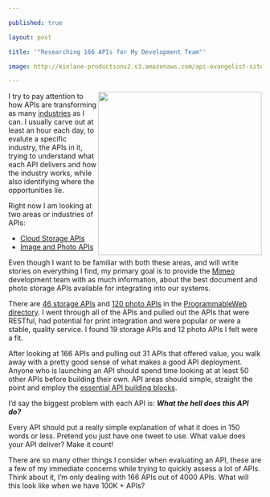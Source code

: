 ---
published: true
layout: post
title: '"Researching 166 APIs for My Development Team"'
image: http://kinlane-productions2.s3.amazonaws.com/api-evangelist-site/blog/Tag-Cloud-Industries.png
---

<p>
     <a title="API Industries" href="/industries/"><img src="https://kinlane-productions2.s3.amazonaws.com/api-evangelist/Tag-Cloud-Industries.png" alt="" width="325" align="right" /></a>

<p>
     I try to pay attention to how APIs are transforming as many <a title="API Industries" href="/industries/">industries</a> as I can. I usually carve out at least an hour each day, to evalute a specific industry, the APIs in it, trying to understand what each API delivers and how the industry works, while also identifying where the opportunities lie.

<p>
     Right now I am looking at two areas or industries of APIs:

<ul class="mainlist">
     <li>
          <a title="Cloud Storage APIs" href="http://developer.mimeo.com/projects/project_detail.php?ID=36">Cloud Storage APIs</a>
     </li>
     <li>
          <a title="Image and Photo APIs" href="http://developer.mimeo.com/projects/project_detail.php?ID=35">Image and Photo APIs</a>
     </li>
</ul>
<p>
     Even though I want to be familiar with both these areas, and will write stories on everything I find, my primary goal is to provide the <a title="Mimeo" href="http://www.mimeo.com">Mimeo</a> development team with as much information, about the best document and photo storage APIs available for integrating into our systems.

<p>
     There are <a title="46 storage APIs" href="http://www.programmableweb.com/apis/directory/1?apicat=Storage">46 storage APIs</a> and <a title="120 photo APIs" href="http://www.programmableweb.com/apis/directory/1?apicat=Photos">120 photo APIs</a> in the <a title="ProgrammableWeb Directory" href="http://www.programmableweb.com/apis/directory/">ProgrammableWeb directory</a>. I went through all of the APIs and pulled out the APIs that were RESTful, had potential for print integration and were popular or were a stable, quality service. I found 19 storage APIs and 12 photo APIs I felt were a fit.

<p>
     After looking at 166 APIs and pulling out 31 APIs that offered value, you walk away with a pretty good sense of what makes a good API deployment. Anyone who is launching an API should spend time looking at at least 50 other APIs before building their own. API areas should simple, straight the point and employ the <a title="essential API building blocks" href="/2011/03/07/api-area-common-building-blocks/">essential API building blocks</a>.

<p>
     I’d say the biggest problem with each API is: <em><strong>What the hell does this API do?</strong></em>

<p>
     Every API should put a really simple explanation of what it does in 150 words or less. Pretend you just have one tweet to use. What value does your API deliver? Make it count!

<p>
     There are so many other things I consider when evaluating an API, these are a few of my immediate concerns while trying to quickly assess a lot of APIs. Think about it, I’m only dealing with 166 APIs out of 4000 APIs. What will this look like when we have 100K + APIs?




